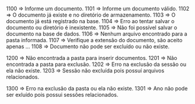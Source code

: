 1100        => Informe um documento. 
1101        => Informe um documento válido.
1102        => O documento já existe e no diretório de armazenamento.
1103        => O documento já está registrado na base.
1104        => Erro ao tentar salvar o documento ou diretório é inexistente.
1105        => Não foi possível salvar o documento na base de dados.
1106        => Nenhum arquivo encontrado para a pasta informada.
1107        => Verifique a extensão do documento, são aceito apenas ...
1108        => Documento não pode ser excluído ou não existe.

<!-- Erros de Pastas -->
1200        => Não encontrada a pasta para inserir documentos.
1201        => Não encontrada a pasta para exclusão.
1202        => Erro na exclusão da sessão ou ela não existe.
1203        => Sessão não excluída pois possuí arquivos relacionados.


<!-- Erros de Pastas Anos -->
1300        => Erro na exclusão da pasta ou ela não existe.
1301        => Ano não pode ser exluído pois possui sessões relacionados.